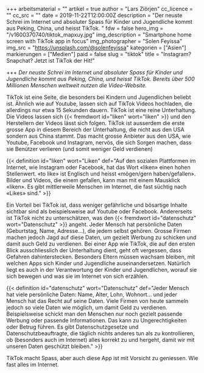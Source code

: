 +++
arbeitsmaterial = ""
artikel = true
author = "Lars Ziörjen"
cc_licence = ""
cc_src = ""
date = 2019-11-22T12:00:00Z
description = "Der neuste Schrei im Internet und absoluter Spass für Kinder und Jugendliche kommt aus Peking, China, und heisst TikTok. "
fdw = false
hero_img = "/v1600370740/tiktok_mapxuy.jpg"
img_description = "Smartphone home screen with TikTok app in focus"
img_photographer = "Solen Feyissa"
img_src = "https://unsplash.com/@solenfeyissa"
kategorien = ["Asien"]
markierungen = ["Medien"]
paid = false
slug = "tiktok"
title = "Instagram? Snapchat? Jetzt ist TikTok der Hit!"

+++
_Der neuste Schrei im Internet und absoluter Spass für Kinder und Jugendliche kommt aus Peking, China, und heisst TikTok. Bereits über 500 Millionen Menschen weltweit nutzen die Video-Website._

TikTok ist eine Seite, die besonders bei Kindern und Jugendlichen beliebt ist. Ähnlich wie auf Youtube, lassen sich auf TikTok Videos hochladen, die allerdings nur etwa 15 Sekunden dauern. TikTok ist eine reine Unterhaltung. Die Videos lassen sich {{< fremdwort id="liken" wort="liken" >}} und den Herstellern der Videos lässt sich folgen. TikTok ist ausserdem die erste grosse App in diesem Bereich der Unterhaltung, die nicht aus den USA sondern aus China stammt. Das macht grosse Anbieter aus den USA, wie Youtube, Facebook und Instagram, nervös, die sich Sorgen machen, dass sie Benützer verlieren (und somit weniger Geld verdienen)

{{< definition id="liken" wort="Liken" def="Auf den sozialen Plattformen im Internet, wie Instagram oder Facebook, hat das Wort «liken» einen hohen Stellenwert. «to like» ist Englisch und heisst «mögen/gern haben/gefallen». Bilder und Videos, die einem gefallen, kann man mit einem Mausklick «liken». Es gibt mittlerweile Menschen im Internet, die fast süchtig nach «Likes» sind." >}}

Ein Vorteil bei TikTok ist, dass weniger gefährliche und bösartige Inhalte sichtbar sind als beispielsweise auf Youtube oder Facebook. Andererseits ist TikTok nicht zu unterschätzen, was den {{< fremdwort id="datenschutz" wort="Datenschutz" >}} angeht. Jeder Mensch hat persönliche Daten (Geburtstag, Name, Adresse…), die jedem selbst gehören. Grosse Firmen machen jedoch Jagd auf diese Daten, um gezielt Werbung zu schicken und damit auch Geld zu verdienen. Bei einer App wie TikTok, die auf den ersten Blick ausschliesslich der Unterhaltung dient, geht oft vergessen, dass Gefahren dahinterstecken. Besonders Eltern müssen wachsam bleiben, mit welchen Apps sich Kinder und Jugendliche auseinandersetzen. Natürlich liegt es auch in der Verantwortung der Kinder und Jugendlichen, worauf sie sich bewegen und was sie im Internet von sich erzählen.

{{< definition id="datenschutz" wort="Datenschutz" def="Jeder Mensch hat viele persönliche Daten: Name, Alter, Lohn, Wohnort… und jeder Mensch hat das Recht auf seine Daten. Viele Firmen von heute sammeln jedoch so viele Daten wie möglich, um damit Geld zu verdienen. Beispielsweise schickt man den Menschen nur noch gezielt passende Werbung oder passende Informationen. Das kann zu Ungerechtigkeiten oder Betrug führen. Es gibt Datenschutzgesetze und Datenschutzbeauftragte, die täglich nichts anderes tun als zu kontrollieren, ob (besonders auch im Internet) alles korrekt zu und hergeht, damit wir mit unseren Daten geschützt bleiben." >}}

TikTok macht Spass, aber auch diese App ist mit Vorsicht zu geniessen. Wie fast alles im Internet.
